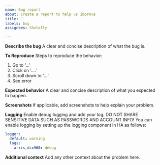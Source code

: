 ```yaml
---
name: Bug report
about: Create a report to help us improve
title: ''
labels: bug
assignees: Sholofly

---
```


**Describe the bug**
A clear and concise description of what the bug is.

**To Reproduce**
Steps to reproduce the behavior:
1. Go to '...'
2. Click on '....'
3. Scroll down to '....'
4. See error

**Expected behavior**
A clear and concise description of what you expected to happen.

**Screenshots**
If applicable, add screenshots to help explain your problem.

**Logging**
Enable debug logging and add your log. DO NOT SHARE SENSITIVE DATA SUCH AS PASSWORDS AND ACCOUNT INFO!
You can enable logging by setting up the logging component in HA as follows:
```yaml
logger:
  default: warning
  logs:
    arris_dcx960: debug
```

**Additional context**
Add any other context about the problem here.
